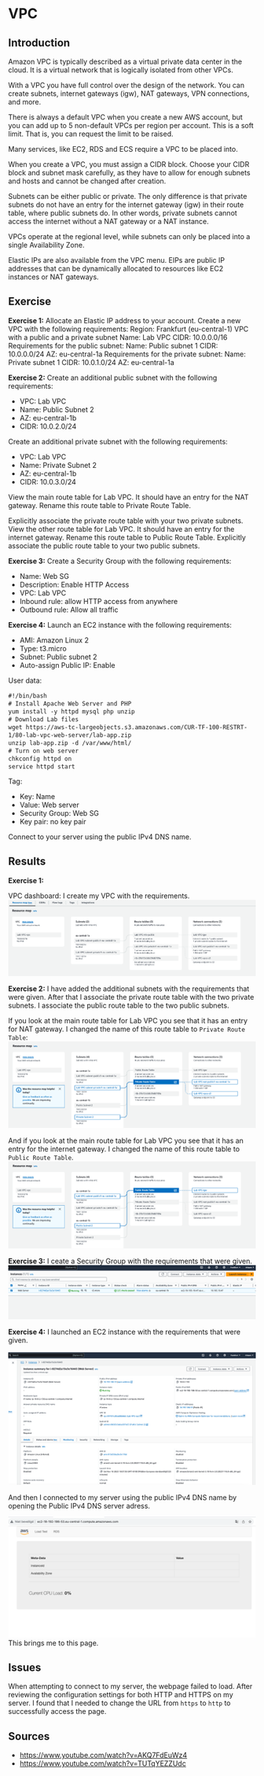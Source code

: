 # VPC
## Introduction
Amazon VPC is typically described as a virtual private data center in the cloud. It is a virtual network that is logically isolated from other VPCs.

With a VPC you have full control over the design of the network. You can create subnets, internet gateways (igw), NAT gateways, VPN connections, and more.


There is always a default VPC when you create a new AWS account, but you can add up to 5 non-default VPCs per region per account. This is a soft limit. That is, you can request the limit to be raised.

Many services, like EC2, RDS and ECS require a VPC to be placed into.

When you create a VPC, you must assign a CIDR block. Choose your CIDR block and subnet mask carefully, as they have to allow for enough subnets and hosts and cannot be changed after creation.

Subnets can be either public or private. The only difference is that private subnets do not have an entry for the internet gateway (igw) in their route table, where public subnets do. In other words, private subnets cannot access the internet without a NAT gateway or a NAT instance.

VPCs operate at the regional level, while subnets can only be placed into a single Availability Zone.

Elastic IPs are also available from the VPC menu. EIPs are public IP addresses that can be dynamically allocated to resources like EC2 instances or NAT gateways.

## Exercise
**Exercise 1:** Allocate an Elastic IP address to your account.
Create a new VPC with the following requirements:
Region: Frankfurt (eu-central-1)
VPC with a public and a private subnet
Name: Lab VPC
CIDR: 10.0.0.0/16
Requirements for the public subnet:
Name: Public subnet 1
CIDR: 10.0.0.0/24
AZ: eu-central-1a
Requirements for the private subnet:
Name: Private subnet 1
CIDR: 10.0.1.0/24
AZ: eu-central-1a

**Exercise 2:**
Create an additional public subnet with the following requirements:

- VPC: Lab VPC
- Name: Public Subnet 2
- AZ: eu-central-1b
- CIDR: 10.0.2.0/24

Create an additional private subnet with the following requirements:
- VPC: Lab VPC
- Name: Private Subnet 2
- AZ: eu-central-1b
- CIDR: 10.0.3.0/24

View the main route table for Lab VPC. It should have an entry for the NAT gateway. Rename this route table to Private Route Table.

Explicitly associate the private route table with your two private subnets.
View the other route table for Lab VPC. It should have an entry for the internet gateway. Rename this route table to Public Route Table.
Explicitly associate the public route table to your two public subnets.

**Exercise 3:** Create a Security Group with the following requirements:
- Name: Web SG
- Description: Enable HTTP Access
- VPC: Lab VPC
- Inbound rule: allow HTTP access from anywhere
- Outbound rule: Allow all traffic

**Exercise 4:** Launch an EC2 instance with the following requirements:
- AMI: Amazon Linux 2
- Type: t3.micro
- Subnet: Public subnet 2
- Auto-assign Public IP: Enable

User data:
```
#!/bin/bash
# Install Apache Web Server and PHP
yum install -y httpd mysql php unzip
# Download Lab files
wget https://aws-tc-largeobjects.s3.amazonaws.com/CUR-TF-100-RESTRT-1/80-lab-vpc-web-server/lab-app.zip
unzip lab-app.zip -d /var/www/html/
# Turn on web server
chkconfig httpd on
service httpd start
```

Tag:
- Key: Name
- Value: Web server
- Security Group: Web SG
- Key pair: no key pair

Connect to your server using the public IPv4 DNS name.

## Results
**Exercise 1:** 

VPC dashboard: 
I create my VPC with the requirements. 
![PrnScr](/00_includes/04_AWS1/14_VPC_nieuw.png)

**Exercise 2:** I have added the additional subnets with the requirements that were given. After that I associate the private route table with the two private subnets. I associate the public route table to the two public subnets.

If you look at the main route table for Lab VPC you see that it has an entry for NAT gateway. I changed the name of this route table to `Private Route Table`:
![PrnScr](/00_includes/04_AWS1/15_Private_route_table.png)

 And if you look at the main route table for Lab VPC you see that it has an entry for the internet gateway. I changed the name of this route table to `Public Route Table`.
![PrnScr](/00_includes/04_AWS1/16_Public_route_table.png)

**Exercise 3:** I ceate a Security Group with the requirements that were given.
![PrnScr](/00_includes/04_AWS1/17_Network_Security_Group.png)

**Exercise 4:** I launched an EC2 instance with the requirements that were given. 

![PrnScr](/00_includes/04_AWS1/18_IPv4_DNS.png)

And then I connected to my server using the public IPv4 DNS name by opening the Public IPv4 DNS server adress.

![PrnScr](/00_includes/04_AWS1/19_Load_test_page.png)
This brings me to this page.

## Issues
When attempting to connect to my server, the webpage failed to load.  After reviewing the configuration settings for both HTTP and HTTPS on my server. I found that I needed to change the URL from `https` to `http` to successfully access the page.

## Sources
- https://www.youtube.com/watch?v=AKQ7FdEuWz4
- https://www.youtube.com/watch?v=TUTqYEZZUdc 